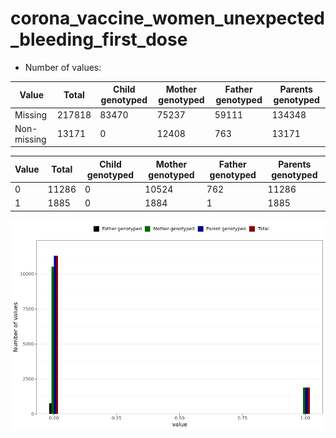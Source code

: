 # corona_vaccine_women_unexpected_bleeding_first_dose
- Number of values:

| Value | Total | Child genotyped | Mother genotyped | Father genotyped | Parents genotyped |
| ----- | ----- | --------------- | ---------------- | ---------------- |---------------- |
| Missing | 217818 | 83470 | 75237 | 59111 | 134348 |
| Non-missing | 13171 | 0 | 12408 | 763 | 13171 |

| Value | Total | Child genotyped | Mother genotyped | Father genotyped | Parents genotyped |
| ----- | ----- | --------------- | ---------------- | ---------------- |---------------- |
| 0 | 11286 | 0 | 10524 | 762 | 11286 |
| 1 | 1885 | 0 | 1884 | 1 | 1885 |



![](corona_vaccine_women_unexpected_bleeding_first_dose_n.png)



